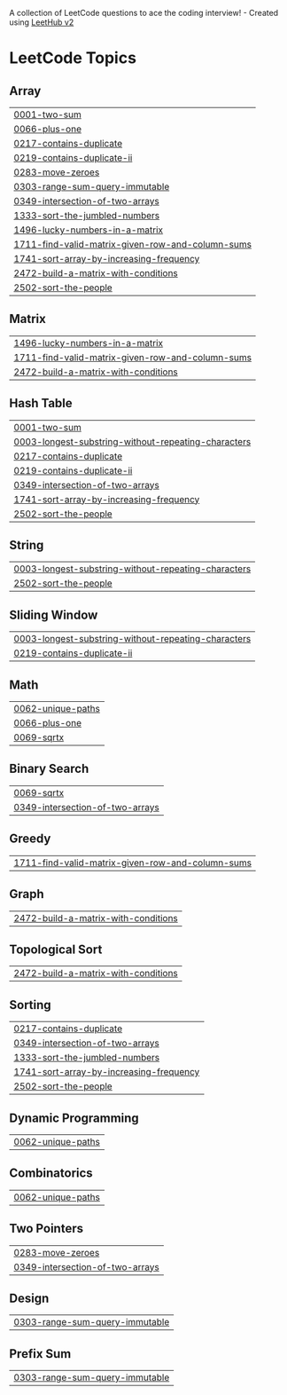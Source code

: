 A collection of LeetCode questions to ace the coding interview! - Created using [LeetHub v2](https://github.com/arunbhardwaj/LeetHub-2.0)
<!---LeetCode Topics Start-->
# LeetCode Topics
## Array
|  |
| ------- |
| [0001-two-sum](https://github.com/Saranam-Sowmya-2004/leetcode/tree/master/0001-two-sum) |
| [0066-plus-one](https://github.com/Saranam-Sowmya-2004/leetcode/tree/master/0066-plus-one) |
| [0217-contains-duplicate](https://github.com/Saranam-Sowmya-2004/leetcode/tree/master/0217-contains-duplicate) |
| [0219-contains-duplicate-ii](https://github.com/Saranam-Sowmya-2004/leetcode/tree/master/0219-contains-duplicate-ii) |
| [0283-move-zeroes](https://github.com/Saranam-Sowmya-2004/leetcode/tree/master/0283-move-zeroes) |
| [0303-range-sum-query-immutable](https://github.com/Saranam-Sowmya-2004/leetcode/tree/master/0303-range-sum-query-immutable) |
| [0349-intersection-of-two-arrays](https://github.com/Saranam-Sowmya-2004/leetcode/tree/master/0349-intersection-of-two-arrays) |
| [1333-sort-the-jumbled-numbers](https://github.com/Saranam-Sowmya-2004/leetcode/tree/master/1333-sort-the-jumbled-numbers) |
| [1496-lucky-numbers-in-a-matrix](https://github.com/Saranam-Sowmya-2004/leetcode/tree/master/1496-lucky-numbers-in-a-matrix) |
| [1711-find-valid-matrix-given-row-and-column-sums](https://github.com/Saranam-Sowmya-2004/leetcode/tree/master/1711-find-valid-matrix-given-row-and-column-sums) |
| [1741-sort-array-by-increasing-frequency](https://github.com/Saranam-Sowmya-2004/leetcode/tree/master/1741-sort-array-by-increasing-frequency) |
| [2472-build-a-matrix-with-conditions](https://github.com/Saranam-Sowmya-2004/leetcode/tree/master/2472-build-a-matrix-with-conditions) |
| [2502-sort-the-people](https://github.com/Saranam-Sowmya-2004/leetcode/tree/master/2502-sort-the-people) |
## Matrix
|  |
| ------- |
| [1496-lucky-numbers-in-a-matrix](https://github.com/Saranam-Sowmya-2004/leetcode/tree/master/1496-lucky-numbers-in-a-matrix) |
| [1711-find-valid-matrix-given-row-and-column-sums](https://github.com/Saranam-Sowmya-2004/leetcode/tree/master/1711-find-valid-matrix-given-row-and-column-sums) |
| [2472-build-a-matrix-with-conditions](https://github.com/Saranam-Sowmya-2004/leetcode/tree/master/2472-build-a-matrix-with-conditions) |
## Hash Table
|  |
| ------- |
| [0001-two-sum](https://github.com/Saranam-Sowmya-2004/leetcode/tree/master/0001-two-sum) |
| [0003-longest-substring-without-repeating-characters](https://github.com/Saranam-Sowmya-2004/leetcode/tree/master/0003-longest-substring-without-repeating-characters) |
| [0217-contains-duplicate](https://github.com/Saranam-Sowmya-2004/leetcode/tree/master/0217-contains-duplicate) |
| [0219-contains-duplicate-ii](https://github.com/Saranam-Sowmya-2004/leetcode/tree/master/0219-contains-duplicate-ii) |
| [0349-intersection-of-two-arrays](https://github.com/Saranam-Sowmya-2004/leetcode/tree/master/0349-intersection-of-two-arrays) |
| [1741-sort-array-by-increasing-frequency](https://github.com/Saranam-Sowmya-2004/leetcode/tree/master/1741-sort-array-by-increasing-frequency) |
| [2502-sort-the-people](https://github.com/Saranam-Sowmya-2004/leetcode/tree/master/2502-sort-the-people) |
## String
|  |
| ------- |
| [0003-longest-substring-without-repeating-characters](https://github.com/Saranam-Sowmya-2004/leetcode/tree/master/0003-longest-substring-without-repeating-characters) |
| [2502-sort-the-people](https://github.com/Saranam-Sowmya-2004/leetcode/tree/master/2502-sort-the-people) |
## Sliding Window
|  |
| ------- |
| [0003-longest-substring-without-repeating-characters](https://github.com/Saranam-Sowmya-2004/leetcode/tree/master/0003-longest-substring-without-repeating-characters) |
| [0219-contains-duplicate-ii](https://github.com/Saranam-Sowmya-2004/leetcode/tree/master/0219-contains-duplicate-ii) |
## Math
|  |
| ------- |
| [0062-unique-paths](https://github.com/Saranam-Sowmya-2004/leetcode/tree/master/0062-unique-paths) |
| [0066-plus-one](https://github.com/Saranam-Sowmya-2004/leetcode/tree/master/0066-plus-one) |
| [0069-sqrtx](https://github.com/Saranam-Sowmya-2004/leetcode/tree/master/0069-sqrtx) |
## Binary Search
|  |
| ------- |
| [0069-sqrtx](https://github.com/Saranam-Sowmya-2004/leetcode/tree/master/0069-sqrtx) |
| [0349-intersection-of-two-arrays](https://github.com/Saranam-Sowmya-2004/leetcode/tree/master/0349-intersection-of-two-arrays) |
## Greedy
|  |
| ------- |
| [1711-find-valid-matrix-given-row-and-column-sums](https://github.com/Saranam-Sowmya-2004/leetcode/tree/master/1711-find-valid-matrix-given-row-and-column-sums) |
## Graph
|  |
| ------- |
| [2472-build-a-matrix-with-conditions](https://github.com/Saranam-Sowmya-2004/leetcode/tree/master/2472-build-a-matrix-with-conditions) |
## Topological Sort
|  |
| ------- |
| [2472-build-a-matrix-with-conditions](https://github.com/Saranam-Sowmya-2004/leetcode/tree/master/2472-build-a-matrix-with-conditions) |
## Sorting
|  |
| ------- |
| [0217-contains-duplicate](https://github.com/Saranam-Sowmya-2004/leetcode/tree/master/0217-contains-duplicate) |
| [0349-intersection-of-two-arrays](https://github.com/Saranam-Sowmya-2004/leetcode/tree/master/0349-intersection-of-two-arrays) |
| [1333-sort-the-jumbled-numbers](https://github.com/Saranam-Sowmya-2004/leetcode/tree/master/1333-sort-the-jumbled-numbers) |
| [1741-sort-array-by-increasing-frequency](https://github.com/Saranam-Sowmya-2004/leetcode/tree/master/1741-sort-array-by-increasing-frequency) |
| [2502-sort-the-people](https://github.com/Saranam-Sowmya-2004/leetcode/tree/master/2502-sort-the-people) |
## Dynamic Programming
|  |
| ------- |
| [0062-unique-paths](https://github.com/Saranam-Sowmya-2004/leetcode/tree/master/0062-unique-paths) |
## Combinatorics
|  |
| ------- |
| [0062-unique-paths](https://github.com/Saranam-Sowmya-2004/leetcode/tree/master/0062-unique-paths) |
## Two Pointers
|  |
| ------- |
| [0283-move-zeroes](https://github.com/Saranam-Sowmya-2004/leetcode/tree/master/0283-move-zeroes) |
| [0349-intersection-of-two-arrays](https://github.com/Saranam-Sowmya-2004/leetcode/tree/master/0349-intersection-of-two-arrays) |
## Design
|  |
| ------- |
| [0303-range-sum-query-immutable](https://github.com/Saranam-Sowmya-2004/leetcode/tree/master/0303-range-sum-query-immutable) |
## Prefix Sum
|  |
| ------- |
| [0303-range-sum-query-immutable](https://github.com/Saranam-Sowmya-2004/leetcode/tree/master/0303-range-sum-query-immutable) |
<!---LeetCode Topics End-->